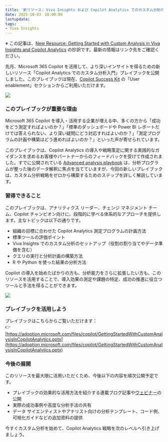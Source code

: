 ```yaml
---
title: '新リソース: Viva Insights および Copilot Analytics でのカスタム分析のはじめ方'
date: 2025-10-03　10:00:00
lastupdate: 
tags: 
- Viva Insights
---
```


※ この記事は、[New Resource: Getting Started with Custom Analysis in Viva Insights and Copilot Analytics](https://techcommunity.microsoft.com/blog/microsoftvivablog/new-resource-getting-started-with-custom-analysis-in-viva-insights-and-copilot-a/4455517) の抄訳です。最新の情報はリンク先をご確認ください。 

先月、Microsoft 365 Copilot を活用して、より深いインサイトを得るための新しいリソース「Copilot Analytics でのカスタム分析入門」プレイブックを公開しました。このプレイブックは現在、[Copilot Success Kit](https://adoption.microsoft.com/copilot/#user-enablement) の「User enablement」セクションからご利用いただけます。

![](Choose_your_role.png)

### **このプレイブックが重要な理由**

Microsoft 365 Copilot を導入・活用する企業が増える中、多くの方から「成功をどう測定すればよいのか？」「標準のダッシュボードや Power BI レポートだけでは答えられない、より深い疑問にどう対応すればよいのか？」「測定プログラムの計画や構築はどう進めればよいのか？」といった声が寄せられています。

このプレイブックは、Copilot Analytics の導入や戦略策定に関する実践的なガイダンスを求めるお客様やパートナーからのフィードバックを受けて作成されました。すでに公開されている [Advanced analysis playbook](https://aka.ms/CopilotAdvancedAnalytics) は、分析プログラムが整った後のデータ解釈に焦点を当てていますが、今回の新しいプレイブックは、カスタム分析戦略をゼロから構築するためのステップを詳しく解説しています。

### **習得できること**

このプレイブックは、アナリティクス リーダー、チェンジ マネジメント チーム、Copilot チャンピオン向けに、段階的に学べる体系的なアプローチを提供します。主なトピックは以下の通りです。

- 組織の目標に合わせた Copilot Analytics 測定プログラムの計画方法
- 標準ツールの評価ポイント
- Viva Insights でのカスタム分析のセットアップ（役割の割り当てやデータ準備を含む）
- クエリの実行と分析計画の構築方法
- R や Python を使った結果の分析方法

Copilot の導入を始めたばかりの方も、分析能力をさらに拡張したい方も、このリソースを活用することで、導入効果の測定や課題の特定、成功の推進に役立つツールと手法を得ることができます。

![](Overview.png)


### **プレイブックを活用しよう**

プレイブックはこちらからご覧いただけます：  
👉 [https://adoption.microsoft.com/files/copilot/GettingStartedWithCustomAnalysisInCopilotAnalytics.pptx](https://adoption.microsoft.com/files/copilot/GettingStartedWithCustomAnalysisInCopilotAnalytics.pptx)

### **今後の展開**

このリソースを最大限に活用いただくため、今後以下の内容を順次公開予定です。

- プレイブックの効果的な活用方法を紹介する連載ブログ記事や[ウェビナー](https://adoption.microsoft.com/customer-hub/driving-business-value-with-microsoft-365-copilot/)の公開
- 実際の成功事例や高度な分析手法の共有
- データ サイエンティストやアナリスト向けの分析テンプレート、コード例、可視化ガイドなどの追加資料の提供

今すぐカスタム分析を始めて、Copilot Analytics 戦略を次のレベルへ引き上げましょう。



